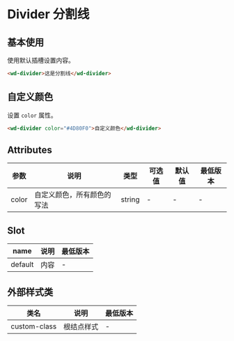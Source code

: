 <frame/>

#  Divider 分割线


## 基本使用

使用默认插槽设置内容。

```html
<wd-divider>这是分割线</wd-divider>
```

## 自定义颜色

设置 `color` 属性。

```html
<wd-divider color="#4D80F0">自定义颜色</wd-divider>
```

## Attributes

| 参数 | 说明 | 类型 | 可选值 | 默认值 | 最低版本 |
|-----|------|-----|-------|-------|--------|
| color | 自定义颜色，所有颜色的写法 | string | - | - | - |

## Slot

| name | 说明 | 最低版本 |
|------|-----|---------|
| default | 内容 | - |

## 外部样式类

| 类名 | 说明 | 最低版本 |
|-----|-----|---------|
| custom-class | 根结点样式 | - |
